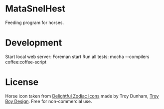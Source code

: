 MataSnelHest
============
Feeding program for horses.

Development
============

Start local web server: Foreman start
Run all tests:  mocha --compilers coffee:coffee-script



License
=======
Horse icon taken from [Delightful Zodiac Icons](http://www.iconarchive.com/show/delightful-zodiac-icons-by-troyboydesign/Horse-icon.html) made by Troy Dunham, [Troy Boy Design](http://www.troyboydesign.com). Free for non-commercial use.
